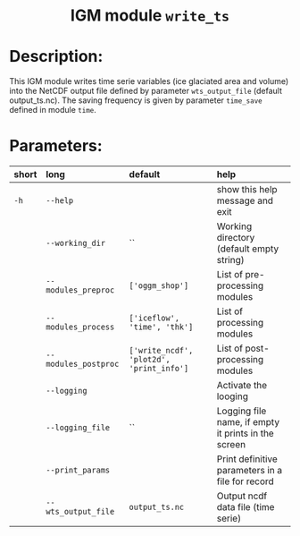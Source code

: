 ### <h1 align="center" id="title">IGM module `write_ts` </h1>

# Description:

This IGM module writes time serie variables (ice glaciated area and volume) into the NetCDF output file defined by parameter `wts_output_file` (default output_ts.nc). The saving frequency is given by parameter `time_save` defined in module `time`.
 
# Parameters: 


|short|long|default|help|
| :--- | :--- | :--- | :--- |
|`-h`|`--help`||show this help message and exit|
||`--working_dir`|``|Working directory (default empty string)|
||`--modules_preproc`|`['oggm_shop']`|List of pre-processing modules|
||`--modules_process`|`['iceflow', 'time', 'thk']`|List of processing modules|
||`--modules_postproc`|`['write_ncdf', 'plot2d', 'print_info']`|List of post-processing modules|
||`--logging`||Activate the looging|
||`--logging_file`|``|Logging file name, if empty it prints in the screen|
||`--print_params`||Print definitive parameters in a file for record|
||`--wts_output_file`|`output_ts.nc`|Output ncdf data file (time serie)|
